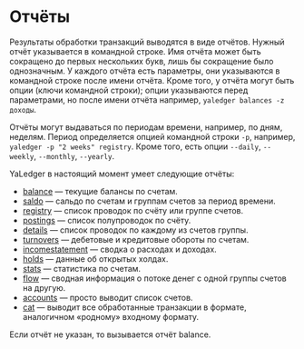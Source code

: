 # Отчёты

Результаты обработки транзакций выводятся в виде отчётов. Нужный отчёт
указывается в командной строке. Имя отчёта может быть сокращено до
первых нескольких букв, лишь бы сокращение было однозначным. У каждого
отчёта есть параметры, они указываются в командной строке после имени
отчёта. Кроме того, у отчёта могут быть опции (ключи командной строки);
опции указываются перед параметрами, но после имени отчёта например,
`yaledger balances -z доходы`.

Отчёты могут выдаваться по периодам времени, например, по дням, неделям.
Период определяется опцией командной строки `-p`, например,
`yaledger -p "2 weeks" registry`. Кроме того, есть
опции `--daily`, `--weekly`, `--monthly`, `--yearly`.

YaLedger в настоящий момент умеет следующие отчёты:

-   [balance](Balances) — текущие балансы по счетам.
-   [saldo](Saldo) — сальдо по счетам и группам счетов за период времени.
-   [registry](Registry) — список проводок по счёту или группе счетов.
-   [postings](Postings) — список полупроводок по счёту.
-   [details](Details) — список проводок по каждому из счетов группы.
-   [turnovers](Turnovers) — дебетовые и кредитовые обороты по счетам.
-   [incomestatement](IncomeStatement) — сводка о расходах и доходах.
-   [holds](HoldsReport) — данные об открытых холдах.
-   [stats](StatsReport) — статистика по счетам.
-   [flow](FlowReport) — сводная информация о потоке денег с одной группы счетов на другую.
-   [accounts](AccountsReport) — просто выводит список счетов.
-   [cat](Cat) — выводит все обработанные транзакции в формате,
    аналогичном «родному» входному формату.

Если отчёт не указан, то вызывается отчёт balance.